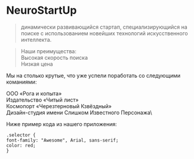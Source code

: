 # NeuroStartUp
>  динамически развивающийся стартап,
специализирующийся на поиске с использованием новейших
технологий искусственного интеллекта.

>Наши преимущества:\
Высокая скорость поиска\
Низкая цена

Мы на столько крутые, что уже успели поработать со следующими команиями:

ООО «Рога и копыта»\
Издательство «Читый лист»\
Космопорт «Черезтерновый Кзвёздный»\
Дизайн-студия имени Слишком Известного Персонажа\

Ниже пример кода из нашего приложения: 
~~~ jql
.selector {
font-family: "Awesome", Arial, sans-serif;
color: red;
}
~~~